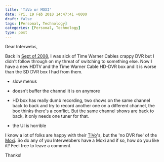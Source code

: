 ```yaml
---
title: 'TiVo or MOXI'
date: Fri, 19 Feb 2010 14:47:41 +0000
draft: false
tags: [Personal, Technology]
categories: [Personal, Technology]
type: post
---
```


Dear Interwebs,

Back in [Sept of 2008](http://zeusville.wordpress.com/2008/09/21/time-warner-can-kiss-my/), I was sick of Time Warner Cables crappy DVR but I didn't follow through on my threat of switching to something else. Now I have a new HDTV and the Time Warner Cable HD-DVR box and it is worse than the SD DVR box I had from them.

*   slow menus

*   doesn't buffer the channel it is on anymore

*   HD box has really dumb recording, two shows on the same channel back to back and try to record another one on a different channel, the box thinks there's a conflict. But the same channel shows are back to back, it only needs one tuner for that.

*   the UI is horrible

I know a lot of folks are happy with their [TiVo](http://www.tivo.com/)'s, but the 'no DVR fee' of the [Moxi](http://moxi.com/us/home.html). So do any of you Interwebbers have a Moxi and if so, how do you like it? Feel free to leave a comment.

Thanks!